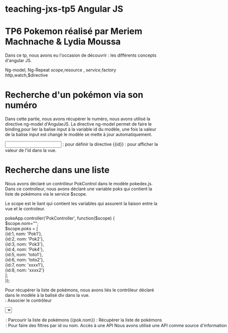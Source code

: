 # teaching-jxs-tp5 Angular JS
# TP6 Pokemon réalisé par Meriem Machnache & Lydia Moussa

Dans ce tp, nous avons eu l'occasion de découvrir :
les différents concepts d'angular JS.

   Ng-model, Ng-Repeat
   $scope,$resource , $service,$factory
   $http,$watch,$directive

 
# Recherche d'un pokémon via son numéro

Dans cette partie, nous avons récupérer le numéro, nous avons utilisé la directive ng-model d'AngularJS.
La directive ng-model permet de faire le binding,pour lier la balise input à la variable id du modèle, une fois la valeur de la balise input est changé le modèle se mette à jour automatiquement.

<input type="text" ng-model="id" /> : pour définir la directive 
{{id}} : pour afficher la valeur de l'id dans la vue.
 
# Recherche dans une liste
 
Nous avons déclaré un contrôleur PokControl dans le modèle pokedex.js.
Dans ce controlleur, nous avons déclaré une variable poks qui contient la liste de pokémons via le service $scope.

Le scope est le liant qui contient les variables qui assurent la liaison entre la vue et le controleur.
 
pokeApp.controller('PokController', function($scope) {</br>
$scope.nom="";</br>
$scope.poks = [ </br>
{id:1, nom: 'Pok1'}, </br>
{id:2, nom: 'Pok2'}, </br>
{id:3, nom: 'Pok3'},</br>
{id:4, nom: 'Pok4'},</br>
{id:5, nom: 'toto1'},</br>
{id:6, nom: 'toto2'},</br>
{id:7, nom: 'xxxx1'},</br>
{id:8, nom: 'xxxx2'}</br>
];</br>
});</br>

 </div> 
Pour récupérer la liste de pokémons, nous avons liés le contrôleur déclaré dans le modèle à la balisé div dans la vue.</br>

<div ng-controller="PokController">  : Associer le contrôleur <div> 

<select ng-model="selected">  : Lier la select au modèle.

<option ng-repeat="pok in poks">  : Parcourir la liste de pokémons
{{pok.nom}}  : Récupérer la liste de pokémons
</option>

<option ng-repeat="pok in poks   |filter:nom || filter:id"> : Pour faire des filtres par id ou nom.

# Accès à une API
 
Nous avons utilisé une API comme source d'information pour notre pokédex.
l'API offre la liste des pokémons ainsi que des informations détaillées pour chacun d'entre eux.
### En premier temps, nous avons utilisé le service $http pour récupérer la liste de pokémons , en précisant l'URL comme paramètre.
 $http.get("http://pokeapi.co/api/v2/pokedex/1/").then(function(response) {
 $scope.poks  = response.data.pokemon_entries;
 }); 

### Nous pouvons récupérer la liste de pokémons avec le service $resource en passant l'URL:
 $resource("http://pokeapi.co/api/v1/type/:id/")
 

### Création d'une factory 
 
Dans AngularJS, les services et les factories permettent d'obtenir un objet JavaScript à utiliser dans le code.
Leur but est le méme, seulement la syntaxe qui diffère. 

Une factory :
L'objet est instancié avec la valeur retournée par la fonction passée en paramètre. 
 
	 pokeApp.factory('factory', function($resource) {
	 return $resource('http://pokeapi.co/api/v2/pokemon/:id');
});

  
Un service:
Le service différe de la factory juste au  niveau de la syntaxe.
La fonction passée en paramètre est appelée comme un constructeur (new fonction()).

Après la création d'un service, nous pouvons l'appeler dans plusieurs contrôleurs et nous pouvons l'utiliser dans notre application.
 
Nous avons déclaré deux services : le servicePok  et le factory.
Le code pour récupérer un pokémon par son Id en utilisant le factory déjà défini:
	
		$scope.kur = factory.get({
		id :5
		});
		console.log($scope.kur);
   
		<h4>Recuperer les informations d'un pokemon en utilisant un service</h4>
			 
		Id: {{kur.id}}  </br>
		Nom: {{kur.name}}  
		
T### Communication
### Nous avons utilisé la fonction $watch.
$watch est une fonction attachée à $scope qui nous permet d'observer de mettre à jour l'affichage 
du pokemon lors du changement du pokémon recherché.

Le code suivant représente l'utilisation de la fonction $watch qui prend en paramètre la propriété  que nous souhaitons observer et une fonction function( newValue ).
Une fois le nom du pokemon recherché est modifié , l'autre label est mis à jour automatiquement.
 $scope.$watch('nom',function( newValue ) {
               //  console.log( newValue );
		 $scope.nom= newValue;
             }
         );
         
### Création d'une nouvelle directive
Le code suivant représente la création de la nouvelle directive appelé pokedex
avec un attribut classe.

.directive('pokedex', function() {
		  return {
			restrict: 'C',
		    templateUrl: 'pok.html'
		  };
		});

Nous avons déplacé le code HTML du pokédex dans un nouveau fichier en référançant la directive crée à ce fichier.

<!-- Appeler la directive appelé pokedex dans le fichoer index.html pour restaurer les 
fonctionnalités de notre application pokédex. -->
<span class="pokedex"></span>
